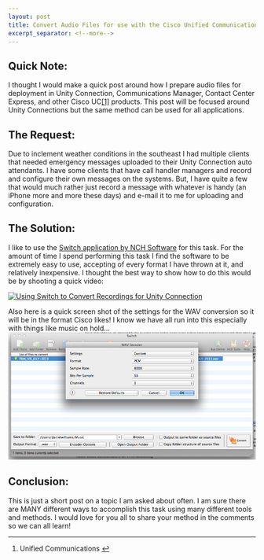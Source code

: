 ```yaml
---
layout: post
title: Convert Audio Files for use with the Cisco Unified Communications Suite
excerpt_separator: <!--more-->
--- 
```


## Quick Note:

I thought I would make a quick post around how I prepare audio files for deployment in Unity Connection, Communications Manager, Contact Center Express, and other Cisco UC[[1]](1 "see footnote") products. This post will be focused around Unity Connections but the same method can be used for all applications.

## The Request:

Due to inclement weather conditions in the southeast I had multiple clients that needed emergency messages uploaded to their Unity Connection auto attendants. I have some clients that have call handler managers and record and configure their own messages on the systems. But, I have quite a few that would much rather just record a message with whatever is handy (an iPhone more and more these days) and e-mail it to me for uploading and configuration.
<!--more-->
## The Solution:

I like to use the [Switch application by NCH Software](http://www.nch.com.au/switch/index.html) for this task. For the amount of time I spend performing this task I find the software to be extremely easy to use, accepting of every format I have thrown at it, and relatively inexpensive. I thought the best way to show how to do this would be by shooting a quick video: 

[![Using Switch to Convert Recordings for Unity Connection ](http://img.youtube.com/vi/liPCTVBRWT4/0.jpg)](http://youtu.be/liPCTVBRWT4 "Using Switch to Convert Recordings for Unity Connection ")

Also here is a quick screen shot of the settings for the WAV conversion so it will be in the format Cisco likes! I know we have all run into this especially with things like music on hold… [![Audio_Conversion](/images/audio_canversion.png)](/images/audio_canversion.png)

## Conclusion:

This is just a short post on a topic I am asked about often. I am sure there are MANY different ways to accomplish this task using many different tools and methods. I would love for you all to share your method in the comments so we can all learn!

* * *

1.  Unified Communications [↩](1 "return to article")
